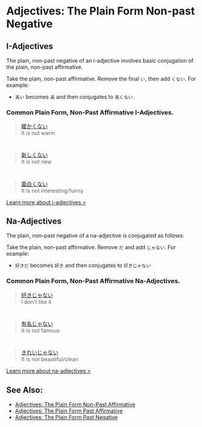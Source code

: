 # Adjectives: The Plain Form Non-past Negative

## I-Adjectives
The plain, non-past negative of an i-adjective involves basic conjugation of the plain, non-past affirmative.

Take the plain, non-past affirmative. Remove the final `い`, then add `くない`. For example:

* `高い` becomes `高` and then conjugates to `高くない`.

### Common Plain Form, Non-Past Affirmative I-Adjectives.

> [暖かくない]()  
> It is not warm

#

> [新しくない]()  
> It is not new

#

> [面白くない]()  
It is not interesting/funny

[Learn more about i-adjectives >](i-adjectives.md)

## Na-Adjectives
The plain, non-past negative of a na-adjective is conjugated as follows:

Take the plain, non-past affirmative. Remove `だ` and add `じゃない`. For example:  

* `好きだ` becomes `好き` and then conjugates to `好きじゃない`

### Common Plain Form, Non-Past Affirmative Na-Adjectives.

> [好きじゃない]()  
> I don't like it

#

> [有名じゃない]()  
> It is not famous

#

> [きれいじゃない]()  
> It is not beautiful/clean

[Learn more about na-adjectives >](adjective-naform.md)

## See Also:
* [Adjectives: The Plain Form Non-Past Affirmative](adjective-informalpresentaffirmative.md)
* [Adjectives: The Plain Form Past Affirmative](adjective-informalpastaffirmative.md)
* [Adjectives: The Plain Form Past Negative](adjective-informalpastnegative.md)


